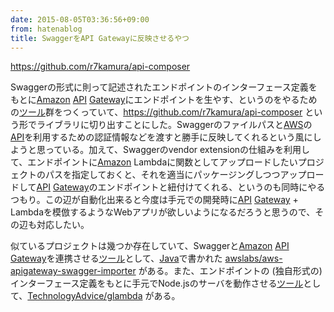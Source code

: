 ```yaml
---
date: 2015-08-05T03:36:56+09:00
from: hatenablog
title: SwaggerをAPI Gatewayに反映させるやつ
---
```


<p><a href="https://github.com/r7kamura/api-composer">https://github.com/r7kamura/api-composer</a></p>

<p>Swaggerの形式に則って記述されたエンドポイントのインターフェース定義をもとに<a class="keyword" href="http://d.hatena.ne.jp/keyword/Amazon">Amazon</a> <a class="keyword" href="http://d.hatena.ne.jp/keyword/API">API</a> <a class="keyword" href="http://d.hatena.ne.jp/keyword/Gateway">Gateway</a>にエンドポイントを生やす、というのをやるための<a class="keyword" href="http://d.hatena.ne.jp/keyword/%A5%C4%A1%BC%A5%EB">ツール</a>群をつくっていて、<a href="https://github.com/r7kamura/api-composer">https://github.com/r7kamura/api-composer</a> という形でライブラリに切り出すことにした。Swaggerのファイルパスと<a class="keyword" href="http://d.hatena.ne.jp/keyword/AWS">AWS</a>の<a class="keyword" href="http://d.hatena.ne.jp/keyword/API">API</a>を利用するための認証情報などを渡すと勝手に反映してくれるという風にしようと思っている。加えて、Swaggerのvendor extensionの仕組みを利用して、エンドポイントに<a class="keyword" href="http://d.hatena.ne.jp/keyword/Amazon">Amazon</a> Lambdaに関数としてアップロードしたいプロジェクトのパスを指定しておくと、それを適当にパッケージングしつつアップロードして<a class="keyword" href="http://d.hatena.ne.jp/keyword/API">API</a> <a class="keyword" href="http://d.hatena.ne.jp/keyword/Gateway">Gateway</a>のエンドポイントと紐付けてくれる、というのも同時にやるつもり。この辺が自動化出来ると今度は手元での開発時に<a class="keyword" href="http://d.hatena.ne.jp/keyword/API">API</a> <a class="keyword" href="http://d.hatena.ne.jp/keyword/Gateway">Gateway</a> + Lambdaを模倣するようなWebアプリが欲しいようになるだろうと思うので、その辺も対応したい。</p>

<p>似ているプロジェクトは幾つか存在していて、Swaggerと<a class="keyword" href="http://d.hatena.ne.jp/keyword/Amazon">Amazon</a> <a class="keyword" href="http://d.hatena.ne.jp/keyword/API">API</a> <a class="keyword" href="http://d.hatena.ne.jp/keyword/Gateway">Gateway</a>を連携させる<a class="keyword" href="http://d.hatena.ne.jp/keyword/%A5%C4%A1%BC%A5%EB">ツール</a>として、<a class="keyword" href="http://d.hatena.ne.jp/keyword/Java">Java</a>で書かれた <a href="https://github.com/awslabs/aws-apigateway-swagger-importer">awslabs/aws-apigateway-swagger-importer</a> がある。また、エンドポイントの (独自形式の) インターフェース定義をもとに手元でNode.jsのサーバを動作させる<a class="keyword" href="http://d.hatena.ne.jp/keyword/%A5%C4%A1%BC%A5%EB">ツール</a>として、<a href="https://github.com/TechnologyAdvice/glambda">TechnologyAdvice/glambda</a> がある。</p>


